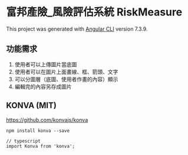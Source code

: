 # 富邦產險_風險評估系統 RiskMeasure

This project was generated with [Angular CLI](https://github.com/angular/angular-cli) version 7.3.9.

## 功能需求

1. 使用者可以上傳圖片當底圖
1. 使用者可以在圖片上面畫線、框、箭頭、文字
1. 可以分圖層（底圖、使用者作畫的內容）顯示
1. 編輯完的內容另存成圖片

## KONVA (MIT)

https://github.com/konvajs/konva

```
npm install konva --save
```

```
// typescript
import Konva from 'konva';
```

